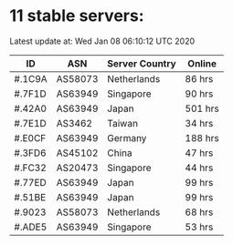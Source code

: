 # 11 stable servers:

Latest update at: Wed Jan 08 06:10:12 UTC 2020

| ID | ASN | Server Country | Online |
| -- | --- | -------------- | ------ |
| #.1C9A | AS58073 | Netherlands | 86 hrs |
| #.7F1D | AS63949 | Singapore | 90 hrs |
| #.42A0 | AS63949 | Japan | 501 hrs |
| #.7E1D | AS3462 | Taiwan | 34 hrs |
| #.E0CF | AS63949 | Germany | 188 hrs |
| #.3FD6 | AS45102 | China | 47 hrs |
| #.FC32 | AS20473 | Singapore | 44 hrs |
| #.77ED | AS63949 | Japan | 99 hrs |
| #.51BE | AS63949 | Japan | 99 hrs |
| #.9023 | AS58073 | Netherlands | 68 hrs |
| #.ADE5 | AS63949 | Singapore | 53 hrs |

